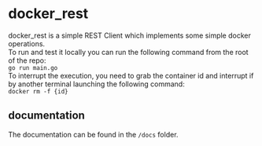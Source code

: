 # docker_rest

docker_rest is a simple REST Client which implements some simple docker operations. </br>
To run and test it locally you can run the following command from the root of the repo: </br>
`go run main.go` 
</br>
To interrupt the execution, you need to grab the container id and interrupt if by another terminal
launching the following command: </br>
`docker rm -f {id}`

## documentation
The documentation can be found in the `/docs` folder.
